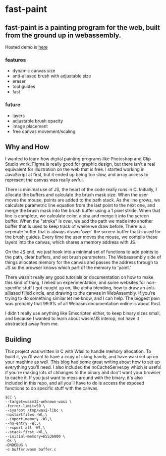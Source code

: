 # fast-paint

## fast-paint is a painting program for the web, built from the ground up in webassembly. 

Hosted demo is [here](https://fast-paint.quin2.repl.co)

### features
* dynamic canvas size
* anti-aliased brush with adjustable size
* eraser
* tool guides
* fast

### future
* layers
* adjustable brush opacity
* image placement
* free canvas movement/scaling

## Why and How
I wanted to learn how digital painting programs like Photoshop and Clip Studio work. Figma is really good for graphic design, but there isn't a real equivalent for illustration on the web that is free. I started working in JavaScript at first, but it ended up being too slow, and array access to represent the canvas was really awful.

There is minimal use of JS, the heart of the code really runs in C. Initially, I allocate the buffers and calculate the brush mask size. When the user moves the mouse, points are added to the path stack. As the line grows, we calculate parametric line equation from the last point to the next one, and merge the brush mask into the brush buffer using a 1 pixel stride. When that line is complete, we calculate color, alpha and merge it into the screen buffer. When the "stroke" is over, we add the path we made into another buffer that is used to keep track of where we draw before. There is a seperate buffer that is always drawn 'over' the screen buffer that is used for the brush guides. Every time the user moves the mouse, we compile these layers into the canvas, which shares a memory address with JS.

On the JS end, we just hook into a minimal set of functions to add points to the path, clear buffers, and set brush parameters. The Webassembly side of things allocates memory for the canvas and passes the address through to JS so the browser knows which part of the memory to 'paint.'

There wasn't really any good tutorials or documentation on how to make this kind of thing, I relied on experimentation, and some websites for non-specific stuff I got caught up on, like alpha blending, how to draw an anti-alliased filled circle, and drawing to the canvas in WebAssembly. If you're trying to do something similar let me know, and I can help. The biggest pain was probably that 99.9% of all Webasm documentation online is about Rust. 

I didn't really use anything like Emscripten either, to keep binary sizes small, and because I wanted to learn about wasm/JS interop, not have it abstracted away from me. 

## Building

This project was written in C with Wasi to handle memory allocation. To build it, you'll want to have a copy of clang handy, and have wasi set up on your machine as well. [This blog](https://depth-first.com/articles/2019/10/16/compiling-c-to-webassembly-and-running-it-without-emscripten/) had some great writing about how to set up everything you'll need. I also included the noCacheServer.py which is useful if you're making lots of chhanges to the binary and don't want your browser to cache it. If you just want to mess around with the binary, it's also included in this repo, and all you'll have to do is access the exposed functions to do specific stuff with the canvas. 

	$CC \
	--target=wasm32-unknown-wasi \
	-ferror-limit=50 \
	--sysroot /tmp/wasi-libc \
	-nostartfiles -Wl,\
	--import-memory -Wl,\
	--no-entry -Wl,\
	--export-all -Wl,\
	--stack-first -Wl,\
	--initial-memory=65536000 \
	-Os \
	-DNDEBUG \
	-o buffer.wasm buffer.c